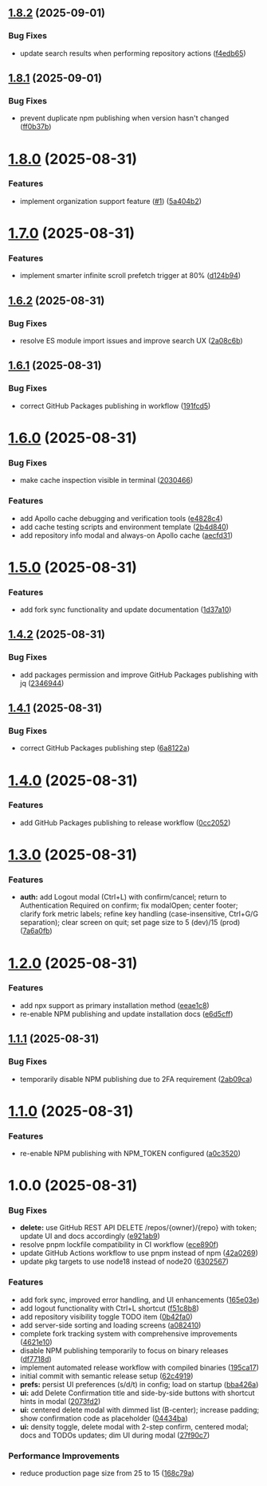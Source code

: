 ## [1.8.2](https://github.com/wiiiimm/gh-manager-cli/compare/v1.8.1...v1.8.2) (2025-09-01)


### Bug Fixes

* update search results when performing repository actions ([f4edb65](https://github.com/wiiiimm/gh-manager-cli/commit/f4edb65d84501f894dcc012bc6bf6b7495ec0902))

## [1.8.1](https://github.com/wiiiimm/gh-manager-cli/compare/v1.8.0...v1.8.1) (2025-09-01)


### Bug Fixes

* prevent duplicate npm publishing when version hasn't changed ([ff0b37b](https://github.com/wiiiimm/gh-manager-cli/commit/ff0b37b99c4232fa2d179a9becf6e314cc218d55))

# [1.8.0](https://github.com/wiiiimm/gh-manager-cli/compare/v1.7.0...v1.8.0) (2025-08-31)


### Features

* implement organization support feature ([#1](https://github.com/wiiiimm/gh-manager-cli/issues/1)) ([5a404b2](https://github.com/wiiiimm/gh-manager-cli/commit/5a404b29cdd3a30bd12b59438e0c3fd978da93b9))

# [1.7.0](https://github.com/wiiiimm/gh-manager-cli/compare/v1.6.2...v1.7.0) (2025-08-31)


### Features

* implement smarter infinite scroll prefetch trigger at 80% ([d124b94](https://github.com/wiiiimm/gh-manager-cli/commit/d124b9483196fe703ccffaea1ffdecef9cca31a5))

## [1.6.2](https://github.com/wiiiimm/gh-manager-cli/compare/v1.6.1...v1.6.2) (2025-08-31)


### Bug Fixes

* resolve ES module import issues and improve search UX ([2a08c6b](https://github.com/wiiiimm/gh-manager-cli/commit/2a08c6b557c5a00e1005136074273e38c817a4c3))

## [1.6.1](https://github.com/wiiiimm/gh-manager-cli/compare/v1.6.0...v1.6.1) (2025-08-31)


### Bug Fixes

* correct GitHub Packages publishing in workflow ([191fcd5](https://github.com/wiiiimm/gh-manager-cli/commit/191fcd503389cb09774305ebde58481cccc9e518))

# [1.6.0](https://github.com/wiiiimm/gh-manager-cli/compare/v1.5.0...v1.6.0) (2025-08-31)


### Bug Fixes

* make cache inspection visible in terminal ([2030466](https://github.com/wiiiimm/gh-manager-cli/commit/2030466e1b2bf377a22e07eba5a0334b9c3a6bc5))


### Features

* add Apollo cache debugging and verification tools ([e4828c4](https://github.com/wiiiimm/gh-manager-cli/commit/e4828c4463b6ebb58f419f6e6e17c06c699b31ac))
* add cache testing scripts and environment template ([2b4d840](https://github.com/wiiiimm/gh-manager-cli/commit/2b4d840f0a32a4089c47bca9664ac393e824643a))
* add repository info modal and always-on Apollo cache ([aecfd31](https://github.com/wiiiimm/gh-manager-cli/commit/aecfd311feaf5e674d2f8f15062f12d6deffcfe5))

# [1.5.0](https://github.com/wiiiimm/gh-manager-cli/compare/v1.4.2...v1.5.0) (2025-08-31)


### Features

* add fork sync functionality and update documentation ([1d37a10](https://github.com/wiiiimm/gh-manager-cli/commit/1d37a10d90636731c436679b0a4ff2d1c3e1daae))

## [1.4.2](https://github.com/wiiiimm/gh-manager-cli/compare/v1.4.1...v1.4.2) (2025-08-31)


### Bug Fixes

* add packages permission and improve GitHub Packages publishing with jq ([2346944](https://github.com/wiiiimm/gh-manager-cli/commit/2346944739f70d237240c6d67ae39c32d1d623d5))

## [1.4.1](https://github.com/wiiiimm/gh-manager-cli/compare/v1.4.0...v1.4.1) (2025-08-31)


### Bug Fixes

* correct GitHub Packages publishing step ([6a8122a](https://github.com/wiiiimm/gh-manager-cli/commit/6a8122ad32308cbd8e3cbf07176608fe3639887d))

# [1.4.0](https://github.com/wiiiimm/gh-manager-cli/compare/v1.3.0...v1.4.0) (2025-08-31)


### Features

* add GitHub Packages publishing to release workflow ([0cc2052](https://github.com/wiiiimm/gh-manager-cli/commit/0cc2052591d01717fbdaf7d844f2b210c3013341))

# [1.3.0](https://github.com/wiiiimm/gh-manager-cli/compare/v1.2.0...v1.3.0) (2025-08-31)


### Features

* **auth:** add Logout modal (Ctrl+L) with confirm/cancel; return to Authentication Required on confirm; fix modalOpen; center footer; clarify fork metric labels; refine key handling (case-insensitive, Ctrl+G/G separation); clear screen on quit; set page size to 5 (dev)/15 (prod) ([7a6a0fb](https://github.com/wiiiimm/gh-manager-cli/commit/7a6a0fb8767986b8640371e483f0fc5a084e75a2))

# [1.2.0](https://github.com/wiiiimm/gh-manager-cli/compare/v1.1.1...v1.2.0) (2025-08-31)


### Features

* add npx support as primary installation method ([eeae1c8](https://github.com/wiiiimm/gh-manager-cli/commit/eeae1c8e60f0b4bd1f3076a16b65aec01cf5afdf))
* re-enable NPM publishing and update installation docs ([e6d5cff](https://github.com/wiiiimm/gh-manager-cli/commit/e6d5cffc64678899ecc89cf294c4413fab4cdf66))

## [1.1.1](https://github.com/wiiiimm/gh-manager-cli/compare/v1.1.0...v1.1.1) (2025-08-31)


### Bug Fixes

* temporarily disable NPM publishing due to 2FA requirement ([2ab09ca](https://github.com/wiiiimm/gh-manager-cli/commit/2ab09ca8d543c771f97c999ad6beb6ebf36747be))

# [1.1.0](https://github.com/wiiiimm/gh-manager-cli/compare/v1.0.0...v1.1.0) (2025-08-31)


### Features

* re-enable NPM publishing with NPM_TOKEN configured ([a0c3520](https://github.com/wiiiimm/gh-manager-cli/commit/a0c3520ca53092941d4a761d6f94a66a500753dd))

# 1.0.0 (2025-08-31)


### Bug Fixes

* **delete:** use GitHub REST API DELETE /repos/{owner}/{repo} with token; update UI and docs accordingly ([e921ab9](https://github.com/wiiiimm/gh-manager-cli/commit/e921ab9917e27d368fc73f326bbe98081386ca18))
* resolve pnpm lockfile compatibility in CI workflow ([ece890f](https://github.com/wiiiimm/gh-manager-cli/commit/ece890f9b8d1b0c91dcb8cf1ab9275537483ea4f))
* update GitHub Actions workflow to use pnpm instead of npm ([42a0269](https://github.com/wiiiimm/gh-manager-cli/commit/42a02698d1490cf9f562633eddca86f0c54d10a3))
* update pkg targets to use node18 instead of node20 ([6302567](https://github.com/wiiiimm/gh-manager-cli/commit/6302567f15076e177dbad875f87c363ea5679486))


### Features

* add fork sync, improved error handling, and UI enhancements ([165e03e](https://github.com/wiiiimm/gh-manager-cli/commit/165e03e983feb15f2d08301b59d125717b3ba937))
* add logout functionality with Ctrl+L shortcut ([f51c8b8](https://github.com/wiiiimm/gh-manager-cli/commit/f51c8b85c8890b063812a734a9c01651478fa4e2))
* add repository visibility toggle TODO item ([0b42fa0](https://github.com/wiiiimm/gh-manager-cli/commit/0b42fa04721209add85dc2dca4339ed5b1ffd79e))
* add server-side sorting and loading screens ([a082410](https://github.com/wiiiimm/gh-manager-cli/commit/a082410dcbd7125957b0fa9b3982d29eed53317a))
* complete fork tracking system with comprehensive improvements ([4621e10](https://github.com/wiiiimm/gh-manager-cli/commit/4621e1025d603acf14defb031c4d36de21c11846))
* disable NPM publishing temporarily to focus on binary releases ([df7718d](https://github.com/wiiiimm/gh-manager-cli/commit/df7718d324ec52e244b9176101aedc5f56a5a22d))
* implement automated release workflow with compiled binaries ([195ca17](https://github.com/wiiiimm/gh-manager-cli/commit/195ca174857eeef9ce08b6bbfce03ab61f185aa8))
* initial commit with semantic release setup ([62c4919](https://github.com/wiiiimm/gh-manager-cli/commit/62c4919c1c9061f7a5153c2a363398c9d571e9db))
* **prefs:** persist UI preferences (s/d/t) in config; load on startup ([bba426a](https://github.com/wiiiimm/gh-manager-cli/commit/bba426a0321e652d74c0dd5d340ff26cc3b98283))
* **ui:** add Delete Confirmation title and side-by-side buttons with shortcut hints in modal ([2073fd2](https://github.com/wiiiimm/gh-manager-cli/commit/2073fd277506c6f802c1dd46142900597a16c3f1))
* **ui:** centered delete modal with dimmed list (B-center); increase padding; show confirmation code as placeholder ([04434ba](https://github.com/wiiiimm/gh-manager-cli/commit/04434ba92ad621b1c68985bf3a61e3094f21aa5d))
* **ui:** density toggle, delete modal with 2-step confirm, centered modal; docs and TODOs updates; dim UI during modal ([27f90c7](https://github.com/wiiiimm/gh-manager-cli/commit/27f90c7e7ba096798bb0b930a3cf707f04218671))


### Performance Improvements

* reduce production page size from 25 to 15 ([168c79a](https://github.com/wiiiimm/gh-manager-cli/commit/168c79a0b69704c7c29fb8c95e039127e9b50d6d))
